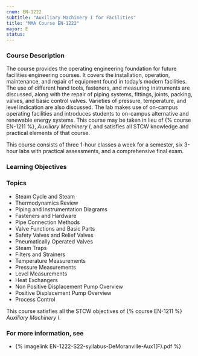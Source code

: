 ```yaml
---
cnum: EN-1222
subtitle: "Auxiliary Machinery I for Facilities"
title: "MMA Course EN-1222"
major: E
status: 
---
```


### Course Description

The course provides the operating engineering foundation for future facilities engineering courses. It covers the installation, operation, maintenance, and repair of equipment found in today’s modern facilities. The use of different hand tools, fasteners, and measuring instruments are discussed, along with the repair of piping systems, fittings, joints, packing, valves, and basic control valves. Varieties of pressure, temperature, and level indication are also discussed. The lab makes use of on-campus operating facilities and introduces students to on-campus alternative and renewable energy systems. This course may be taken in lieu of {% course EN-1211 %}, *Auxiliary Machinery I*, and satisfies all STCW knowledge and practical elements of that course.

This course consists of three 1-hour classes a week for a semester, six 3-hour labs with practical assessments, and a comprehensive final exam.


### Learning Objectives



### Topics

*  Steam Cycle and Steam
*  Thermodynamics Review
*  Piping and Instrumentation Diagrams
*  Fasteners and Hardware
*  Pipe Connection Methods
*  Valve Functions and Basic Parts
*  Safety Valves and Relief Valves
*  Pneumatically Operated Valves
*  Steam Traps
*  Filters and Strainers
*  Temperature Measurements
*  Pressure Measurements
*  Level Measurements
*  Heat Exchangers
*  Non Positive Displacement Pump Overview
*  Positive Displacement Pump Overview
*  Process Control 


This course satisfies all the STCW objectives of {% course EN-1211 %} *Auxiliary Machinery I*.

### For more information, see 

* {% imagelink EN-1222-S22-syllabus-DeMoranville-Aux1(F).pdf %} 



